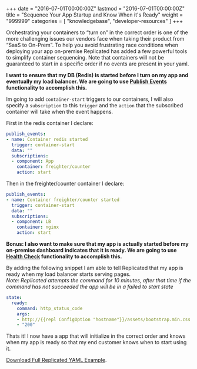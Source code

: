 +++
date = "2016-07-01T00:00:00Z"
lastmod = "2016-07-01T00:00:00Z"
title = "Sequence Your App Startup and Know When it's Ready"
weight = "999999"
categories = [ "knowledgebase", "developer-resources" ]
+++

Orchestrating your containers to “turn on” in the correct order is one of the more challenging issues 
our vendors face when taking their product from “SaaS to On-Prem”. To help you avoid frustrating 
race conditions when deploying your app on-premise Replicated has added a few powerful tools to 
simplify container sequencing. Note that containers will not be guaranteed to start in a specific 
order if no events are present in your yaml.

**I want to ensure that my DB (Redis) is started before I turn on my app and eventually my load balancer. 
We are going to use [Publish Events](/packaging-an-application/events-and-orchestration/#published-events) 
functionality to accomplish this.**  

Im going to add `container-start` triggers to our containers, I will also specify a `subscription` to this 
`trigger` and the `action` that the subscribed container will take when the event happens.

First in the redis container I declare:

```yml
publish_events:
- name: Container redis started
  trigger: container-start
  data: ""
  subscriptions:
  - component: App
    container: freighter/counter
    action: start
```

Then in the freighter/counter container I declare:

```yml
publish_events:
- name: Container freighter/counter started
  trigger: container-start
  data: ""
  subscriptions:
  - component: LB
    container: nginx
    action: start
```

**Bonus: I also want to make sure that my app is actually started before my on-premise dashboard 
indicates that it is ready. We are going to use [Health Check](/packaging-an-application/yaml-overview/#section-health-check) 
functionality to accomplish this.**  

By adding the following snippet I am able to tell Replicated that my app is ready when my load balancer 
starts serving pages.  
*Note: Replicated attempts the command for 10 minutes, after that time if the command has not succeeded 
the app will be in a failed to start state* 

```yml
state:
  ready:
    command: http_status_code
    args:
    - http://{{repl ConfigOption "hostname"}}/assets/bootstrap.min.css
    - "200"
```

Thats it! I now have a app that will initialize in the correct order and knows when my app is ready so that my end customer knows when to start using it.

[Download Full Replicated YAML Example](https://github.com/replicatedhq/repl-yaml-samples/blob/master/apps/sequence-app-ready-check.yml).

